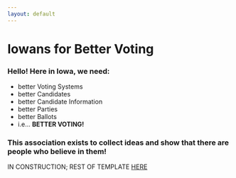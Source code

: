 ```yaml
---
layout: default
---
```


# Iowans for Better Voting

### Hello! Here in Iowa, we need:
- better Voting Systems
- better Candidates
- better Candidate Information
- better Parties
- better Ballots
- i.e... **BETTER VOTING!**

### This association exists to collect ideas and show that there are people who believe in them!



IN CONSTRUCTION; REST OF TEMPLATE [HERE](./template.html)
